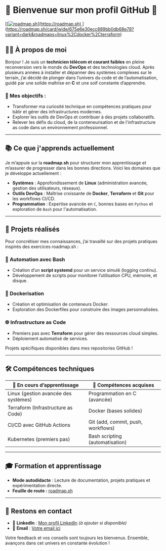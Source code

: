 # 🌟 Bienvenue sur mon profil GitHub 🌟

[[[![roadmap.sh]([https://roadmap.sh/card/wide/675e6e30ecc889bb0db68e78?variant=dark&roadmaps=linux](https://roadmap.sh/card/wide/675e6e30ecc889bb0db68e78?variant=dark&roadmaps=linux%2Cdocker%2Cterraform))](https://roadmap.sh)
](https://roadmap.sh/card/wide/675e6e30ecc889bb0db68e78?variant=dark&roadmaps=linux%2Cdocker%2Cterraform)](https://roadmap.sh/card/wide/675e6e30ecc889bb0db68e78?variant=dark&roadmaps=linux%2Cdocker%2Cterraform)

## 🧑‍🔧 À propos de moi

Bonjour ! Je suis un **technicien télécom et courant faibles** en pleine reconversion vers le monde du **DevOps** et des technologies cloud. Après plusieurs années à installer et dépanner des systèmes complexes sur le terrain, j’ai décidé de plonger dans l’univers du code et de l’automatisation, guidé par une solide maîtrise en **C** et une soif constante d’apprendre. 

### 🎯 Mes objectifs :
- Transformer ma curiosité technique en compétences pratiques pour bâtir et gérer des infrastructures modernes.
- Explorer les outils de DevOps et contribuer à des projets collaboratifs.
- Relever les défis du cloud, de la conteneurisation et de l'infrastructure as code dans un environnement professionnel.

---

## 📚 Ce que j'apprends actuellement

Je m’appuie sur la **roadmap.sh** pour structurer mon apprentissage et m’assurer de progresser dans les bonnes directions. Voici les domaines que je développe actuellement :
- **Systèmes** : Approfondissement de **Linux** (administration avancée, gestion des utilisateurs, réseaux).
- **Outils DevOps** : Maîtrise croissante de **Docker**, **Terraform** et **Git** pour les workflows CI/CD.
- **Programmation** : Expertise avancée en `C`, bonnes bases en `Python` et exploration de `Bash` pour l'automatisation.

---

## 🚀 Projets réalisés

Pour concrétiser mes connaissances, j’ai travaillé sur des projets pratiques inspirés des exercices roadmap.sh :

### 🔧 **Automation avec Bash**
- Création d’un **script systemd** pour un service simulé (logging continu).
- Développement de scripts pour monitorer l’utilisation CPU, mémoire, et disque.

### 🐳 **Dockerisation**
- Création et optimisation de conteneurs Docker.
- Exploration des Dockerfiles pour construire des images personnalisées.

### 🌐 **Infrastructure as Code**
- Premiers pas avec **Terraform** pour gérer des ressources cloud simples.
- Déploiement automatisé de services.

Projets spécifiques disponibles dans mes repositories GitHub !

---

## 🛠️ Compétences techniques

| 🌱 En cours d’apprentissage          | 🌟 Compétences acquises             |
|-------------------------------------|-------------------------------------|
| Linux (gestion avancée des systèmes) | Programmation en C (avancée)        |
| Terraform (Infrastructure as Code)  | Docker (bases solides)              |
| CI/CD avec GitHub Actions           | Git (add, commit, push, workflows)  |
| Kubernetes (premiers pas)           | Bash scripting (automatisation)     |

---

## 🎓 Formation et apprentissage

- **Mode autodidacte** : Lecture de documentation, projets pratiques et expérimentation directe.
- **Feuille de route :** [roadmap.sh](https://roadmap.sh/devops)

---

## 📨 Restons en contact

- 💼 **LinkedIn** : [Mon profil LinkedIn](#) *(à ajouter si disponible)*
- 📧 **Email** : [Votre email ici](#)

Votre feedback et vos conseils sont toujours les bienvenus. Ensemble, avançons dans cet univers en constante évolution !
